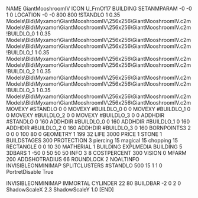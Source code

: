 NAME GiantMooshroomIV
ICON U_FrnOf17
BUILDING
SETANMPARAM -0 -0 1 0
LOCATION -0 -0 800 800
!STANDLO      1 0.35 Models\Bld\Myxamor\GiantMooshroomIV\256x256\GiantMooshroomIV.c2m Models\Bld\Myxamor\GiantMooshroomIV\256x256\GiantMooshroomIV.c2m
!BUILDLO_0    1 0.35 Models\Bld\Myxamor\GiantMooshroomIV\256x256\GiantMooshroomIV.c2m Models\Bld\Myxamor\GiantMooshroomIV\256x256\GiantMooshroomIV.c2m
!BUILDLO_1    1 0.35 Models\Bld\Myxamor\GiantMooshroomIV\256x256\GiantMooshroomIV.c2m Models\Bld\Myxamor\GiantMooshroomIV\256x256\GiantMooshroomIV.c2m
!BUILDLO_2    1 0.35 Models\Bld\Myxamor\GiantMooshroomIV\256x256\GiantMooshroomIV.c2m Models\Bld\Myxamor\GiantMooshroomIV\256x256\GiantMooshroomIV.c2m
!BUILDLO_3    1 0.35 Models\Bld\Myxamor\GiantMooshroomIV\256x256\GiantMooshroomIV.c2m Models\Bld\Myxamor\GiantMooshroomIV\256x256\GiantMooshroomIV.c2m
MOVEXY #STANDLO   0 0
MOVEXY #BUILDLO_0 0 0
MOVEXY #BUILDLO_1 0 0
MOVEXY #BUILDLO_2 0 0
MOVEXY #BUILDLO_3 0 0
ADDHDIR #STANDLO 0 160
ADDHDIR #BUILDLO_0 0 160
ADDHDIR #BUILDLO_1 0 160
ADDHDIR #BUILDLO_2 0 160
ADDHDIR #BUILDLO_3 0 160
BORNPOINTS3 2 0 0 0 100 80 0
GEOMETRY 1 199 32
LIFE     3000
PRICE 1 STONE 1
BUILDSTAGES 300
PROTECTION 3 piercing 15 magical 15 chopping 15
RECTANGLE 0 0 10 30
MATHERIAL 1 BUILDING
EXPLMEDIA BUILDING 5
3DBARS 1 -50 0 50 50 50
INFO 3 8
COSTPERCENT 300
VISION 0
MFARM 200
ADDSHOTRADIUS 66
ROUNDLOCK 2
NOALTINFO
INVISIBLEONMINIMAP
SPLITCLUSTERS #STANDLO 500 15 1 1 0
PortretDisable True

INVISIBLEONMINIMAP
IMMORTAL
CYLINDER 22 80
BUILDBAR -2 0 2 0
ShadowScaleX 2.3
ShadowScaleY 1.0
[END]
